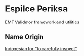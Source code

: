 # Espilce Periksa

EMF Validator framework and utilities

## Name Origin

[Indonesian for "to carefully inspect"](https://en.wiktionary.org/wiki/periksa#Indonesian)

